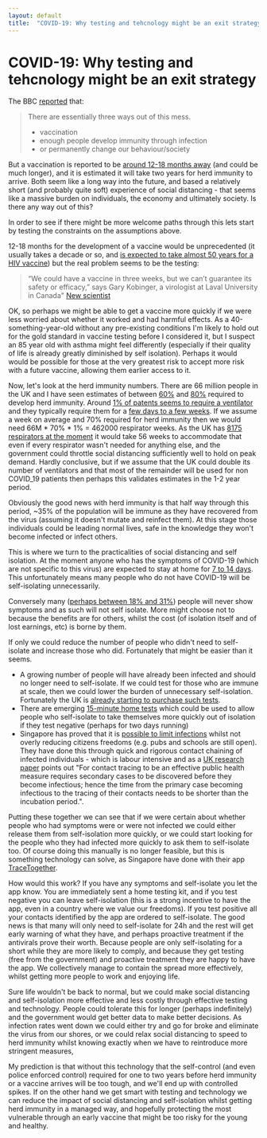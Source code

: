 ```yaml
---
layout: default
title:  "COVID-19: Why testing and tehcnology might be an exit strategy"
---
```


# COVID-19: Why testing and tehcnology might be an exit strategy

The BBC [reported](https://www.bbc.co.uk/news/health-51963486) that:

> There are essentially three ways out of this mess.
> 
> * vaccination
> * enough people develop immunity through infection
> * or permanently change our behaviour/society

But a vaccination is reported to be [around 12-18 months away](https://www.newscientist.com/article/2237742-how-soon-will-we-have-a-coronavirus-vaccine-the-race-against-covid-19/) (and could be much longer), and it is  estimated it will take two years for herd immunity to arrive. Both seem like a long way into the future, and based a relatively short (and probably quite soft) experience of social distancing - that seems like a massive burden on individuals, the economy and ultimately society. Is there any way out of this?

In order to see if there might be more welcome paths through this lets start by testing the constraints on the assumptions above.

12-18 months for the development of a vaccine would be unprecedented (it usually takes a decade or so, and [is expected to take almost 50 years for a HIV vaccine](https://www.avert.org/professionals/hiv-science/developing-vaccine)) but the real problem seems to be the testing:

> “We could have a vaccine in three weeks, but we can’t guarantee its safety or efficacy,” says Gary Kobinger, a virologist at Laval University in Canada" [New scientist](https://www.newscientist.com/article/2237742-how-soon-will-we-have-a-coronavirus-vaccine-the-race-against-covid-19/#ixzz6HRxR6tLF)

OK, so perhaps we might be able to get a vaccine more quickly if we were less worried about whether it worked and had harmful effects. As a 40-something-year-old without any pre-existing conditions I'm likely to hold out for the gold standard in vaccine testing before I considered it, but I suspect an 85 year old with asthma might feel differently (especially if their quality of life is already greatly diminished by self isolation). Perhaps it would would be possible for those at the very greatest risk to accept more risk with a future vaccine, allowing them earlier access to it.

Now, let's look at the herd immunity numbers. There are 66 million people in the UK and I have seen estimates of between [60%](https://www.nationalgeographic.co.uk/science-and-technology/2020/03/uk-backed-herd-immunity-beat-covid-19-well-ultimately-need-it) and [80%](https://www.sciencemediacentre.org/expert-comments-about-herd-immunity/) required to develop herd immunity. Around [1% of patents seems to require a ventilator](https://www.statnews.com/2020/03/16/coronavirus-model-shows-hospitals-what-to-expect/) and they typically require them for a [few days to a few weeks](https://eu.lohud.com/story/news/health/2020/03/20/ny-may-need-24-000-ventilators-fight-covid-19-how-could-get-them/2877608001/). If we assume a week on average and 70% required for herd immunity then we would need 66M * 70% * 1% = 462000 respirator weeks. As the UK has [8175 respirators at the moment](https://news.sky.com/story/coronavirus-extraordinary-uk-effort-to-produce-thousands-more-ventilators-11961559) it would take 56 weeks to accommodate that even if every respirator wasn't needed for anything else, and the government could throttle social distancing sufficiently well to hold on peak demand. Hardly conclusive, but if we assume that the UK could double its number of ventilators and that most of the remainder will be used for non COVID_19 patients then perhaps this validates estimates in the 1-2 year period. 

Obviously the good news with herd immunity is that half way through this period, ~35% of the population will be immune as they have recovered from the virus (assuming it doesn't mutate and reinfect them). At this stage those individuals could be leading normal lives, safe in the knowledge they won't become infected or infect others. 

This is where we turn to the practicalities of social distancing and self isolation. At the moment anyone who has the symptoms of COVID-19 (which are not specific to this virus) are expected to stay at home for [7 to 14 days](https://www.nhs.uk/conditions/coronavirus-covid-19/self-isolation-advice/). This  unfortunately means many people who do not have COVID-19 will be self-isolating unnecessarily.

Conversely many ([perhaps between 18% and 31%](https://www.nature.com/articles/d41586-020-00822-x)) people will never show symptoms and as such will not self isolate. More might choose not to because the benefits are for others, whilst the cost (of isolation itself and of lost earnings, etc) is borne by them. 

If only we could reduce the number of people who didn't need to self-isolate and increase those who did. Fortunately that might be easier than it seems.

* A growing number of people will have already been infected and should no longer need to self-isolate. If we could test for those who are immune at scale, then we could lower the burden of unnecessary self-isolation. Fortunately the UK is [already starting to purchase such tests](https://www.bbc.co.uk/news/live/world-51994675?ns_mchannel=social&ns_source=twitter&ns_campaign=bbc_live&ns_linkname=5e773b449ea9fc0673e7b020&UK%20%27has%20ordered%20millions%20of%20antibody%20tests%27&2020-03-22T10:50:20.879Z&ns_fee=0&pinned_post_locator=urn:asset:325c5934-ba5f-4872-8ac5-ea8defbfe7f9&pinned_post_asset_id=5e773b449ea9fc0673e7b020&pinned_post_type=share&fbclid=IwAR3RKjwBPW4ET0VkBcrXd-ulIdYyTQhbd7o3_qabAZzIGKJ2_I_91fMXPrU).
* There are emerging [15-minute home tests](https://techcrunch.com/2020/03/20/scanwell-aims-to-launch-at-home-15-minute-coronavirus-test-but-it-still-needs-fda-approval/) which could be used to allow people who self-isolate to take themselves more quickly out of isolation if they test negative (perhaps for two days running)
* Singapore has proved that it is [possible to limit infections](https://www.medrxiv.org/content/10.1101/2020.02.14.20023036v1.full.pdf+html) whilst not overly reducing citizens freedoms (e.g. pubs and schools are still open). They have done this through quick and rigorous contact chaining of infected individuals - which is labour intensive and as a [UK research paper](https://www.medrxiv.org/content/10.1101/2020.02.14.20023036v1.full.pdf+html) points out "For contact tracing to be an effective public health measure requires secondary cases to be discovered before they become infectious; hence the time from the primary case becoming infectious to the tracing of their contacts needs to be shorter than the incubation period.". 

Putting these together we can see that if we were certain about whether people who had symptoms were or were not infected we could either release them from self-isolation more quickly, or we could start looking for the people who they had infected more quickly to ask them to self-isolate too. Of course doing this manually is no longer feasible, but this is something technology can solve, as Singapore have done with their app [TraceTogether](https://www.tracetogether.gov.sg/).

How would this work? If you have any symptoms and self-isolate you let the app know. You are immediately sent a home testing kit, and if you test negative you can leave self-isolation (this is a strong incentive to have the app, even in a country where we value our freedoms). If you test positive all your contacts identified by the app are ordered to self-isolate. The good news is that many will only need to self-isolate for 24h and the rest will get early warning of what they have, and perhaps proactive treatment if the antivirals prove their worth. Because people are only self-isolating for a short while they are more likely to comply, and because they get testing (free from the government) and proactive treatment they are happy to have the app. We collectively manage to contain the spread more effectively, whilst getting more people to work and enjoying life.

Sure life wouldn't be back to normal, but we could make social distancing and self-isolation more effective and less costly through effective testing and technology. People could tolerate this for longer (perhaps indefinitely) and the government would get better data to make better decisions. As infection rates went down we could either try and go for broke and eliminate the virus from our shores, or we could relax social distancing to speed to herd immunity whilst knowing exactly when we have to reintroduce more stringent measures,

My prediction is that without this technology that the self-control (and even police enforced control) required for one to two years before herd immunity or a vaccine arrives will be too tough, and we'll end up with controlled spikes. If on the other hand we get smart with testing and technology we can reduce the impact of social distancing and self-isolation whilst getting herd immunity in a managed way, and hopefully protecting the most vulnerable through an early vaccine that might be too risky for the young and healthy. 








